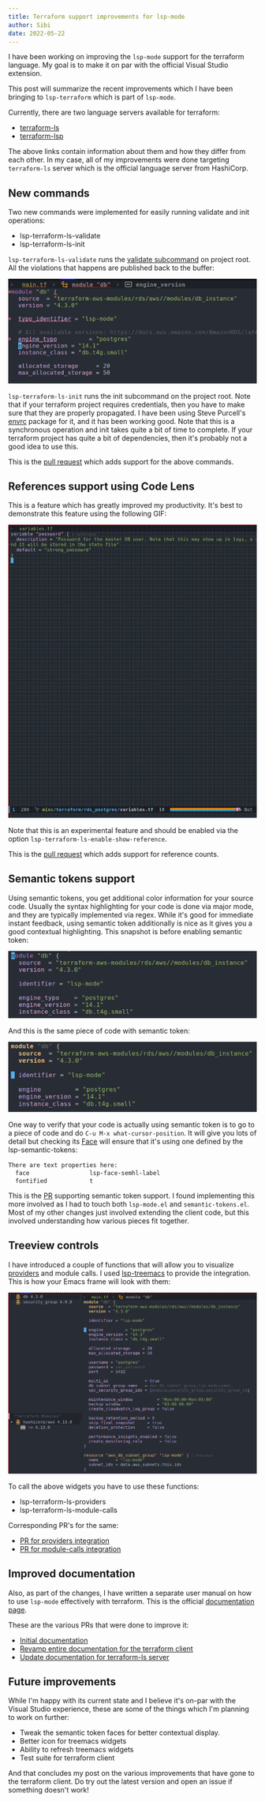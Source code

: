 ```yaml
---
title: Terraform support improvements for lsp-mode
author: Sibi
date: 2022-05-22
---
```


I have been working on improving the `lsp-mode` support for the
terraform language. My goal is to make it on par with the official
Visual Studio extension.

This post will summarize the recent improvements which I have been
bringing to `lsp-terraform` which is part of `lsp-mode`.

Currently, there are two language servers available for terraform:

- [terraform-ls](https://github.com/hashicorp/terraform-ls)
- [terraform-lsp](https://github.com/juliosueiras/terraform-lsp)

The above links contain information about them and how they differ
from each other. In my case, all of my improvements were done
targeting `terraform-ls` server which is the official language server
from HashiCorp.

## New commands

Two new commands were implemented for easily running validate and
init operations:

- lsp-terraform-ls-validate
- lsp-terraform-ls-init

`lsp-terraform-ls-validate` runs the [validate subcommand](https://www.terraform.io/cli/commands/validate) on
project root. All the violations that happens are published back to
the buffer:

<img class="img-fluid" src="../images/posts/lsp-terraform-validate.png">

`lsp-terraform-ls-init` runs the init subcommand on the project
root. Note that if your terraform project requires credentials, then
you have to make sure that they are properly propagated. I have been
using Steve Purcell's [envrc](https://github.com/purcell/envrc) package for it, and it has been
working good. Note that this is a synchronous operation and init takes
quite a bit of time to complete. If your terraform project has quite a
bit of dependencies, then it's probably not a good idea to use this.

This is the [pull request](https://github.com/emacs-lsp/lsp-mode/pull/3509) which adds support for the above
commands.

## References support using Code Lens

This is a feature which has greatly improved my productivity. It's
best to demonstrate this feature using the following GIF:

<img class="img-fluid" src="../images/posts/tf_code_lens.gif">

Note that this is an experimental feature and should be enabled via
the option `lsp-terraform-ls-enable-show-reference`.

This is the [pull request](https://github.com/emacs-lsp/lsp-mode/pull/3524) which adds support for reference counts.

## Semantic tokens support

Using semantic tokens, you get additional color information for your
source code. Usually the syntax highlighting for your code is done via
major mode, and they are typically implemented via regex. While it's
good for immediate instant feedback, using semantic token additionally
is nice as it gives you a good contextual highlighting. This snapshot
is before enabling semantic token:

<img class="img-fluid" src="../images/posts/without_semantic_token_module.png">

And this is the same piece of code with semantic token:

<img class="img-fluid" src="../images/posts/new_st_module.png">

One way to verify that your code is actually using semantic token is
to go to a piece of code and do `C-u M-x what-cursor-position`. It
will give you lots of detail but checking its [Face](https://www.gnu.org/software/emacs/manual/html_node/emacs/Faces.html) will ensure
that it's using one defined by the lsp-semantic-tokens:

``` shellsession
There are text properties here:
  face                 lsp-face-semhl-label
  fontified            t
```

This is the [PR](https://github.com/emacs-lsp/lsp-mode/pull/3535) supporting semantic token support. I found
implementing this more involved as I had to touch both `lsp-mode.el`
and `semantic-tokens.el`. Most of my other changes just involved
extending the client code, but this involved understanding how various
pieces fit together.

## Treeview controls

I have introduced a couple of functions that will allow you to visualize
 [providers](https://www.terraform.io/language/providers) and module calls. I used [lsp-treemacs](https://github.com/emacs-lsp/lsp-treemacs.git) to provide
 the integration. This is how your Emacs frame will look with them:

<img class="img-fluid" src="../images/posts/lsp-terraform-widgets.png">

To call the above widgets you have to use these functions:

- lsp-terraform-ls-providers
- lsp-terraform-ls-module-calls

Corresponding PR's for the same:

- [PR for providers integration](https://github.com/emacs-lsp/lsp-mode/pull/3537)
- [PR for module-calls integration](https://github.com/emacs-lsp/lsp-mode/pull/3538)

## Improved documentation

Also, as part of the changes, I have written a separate user manual on
how to use `lsp-mode` effectively with terraform. This is the official
[documentation page](https://emacs-lsp.github.io/lsp-mode/page/lsp-terraform-ls/).

These are the various PRs that were done to improve it:

- [Initial documentation](https://github.com/emacs-lsp/lsp-mode/pull/3522)
- [Revamp entire documentation for the terraform client](https://github.com/emacs-lsp/lsp-mode/pull/3540)
- [Update documentation for terraform-ls server](https://github.com/hashicorp/terraform-ls/pull/932)

## Future improvements

While I'm happy with its current state and I believe it's on-par with
the Visual Studio experience, these are some of the things which I'm
planning to work on further:

- Tweak the semantic token faces for better contextual display.
- Better icon for treemacs widgets
- Ability to refresh treemacs widgets
- Test suite for terraform client

And that concludes my post on the various improvements that have gone
to the terraform client. Do try out the latest version and open an
issue if something doesn't work!
